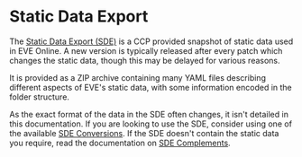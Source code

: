 # Static Data Export

The [Static Data Export (SDE)](https://developers.eveonline.com/resource/resources) is a CCP provided snapshot of static data used in EVE Online. A new version is typically released after every patch which changes the static data, though this may be delayed for various reasons.

It is provided as a ZIP archive containing many YAML files describing different aspects of EVE's static data, with some information encoded in the folder structure.

As the exact format of the data in the SDE often changes, it isn't detailed in this documentation. If you are looking to use the SDE, consider using one of the available [SDE Conversions](sde_conversions.md). If the SDE doesn't contain the static data you require, read the documentation on [SDE Complements](sde_complements.md).
